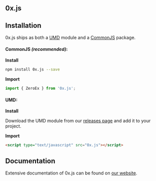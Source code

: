 ## 0x.js

## Installation

0x.js ships as both a [UMD](https://github.com/umdjs/umd) module and a [CommonJS](https://en.wikipedia.org/wiki/CommonJS) package.

#### CommonJS _(recommended)_:

**Install**

```bash
npm install 0x.js --save
```

**Import**

```javascript
import { ZeroEx } from '0x.js';
```

#### UMD:

**Install**

Download the UMD module from our [releases page](https://github.com/0xProject/0x.js/releases) and add it to your project.

**Import**

```html
<script type="text/javascript" src="0x.js"></script>
```

## Documentation

Extensive documentation of 0x.js can be found on [our website][docs-url].

[website-url]: https://0xproject.com/
[whitepaper-url]: https://0xproject.com/pdfs/0x_white_paper.pdf
[docs-url]: https://0xproject.com/docs/0xjs
